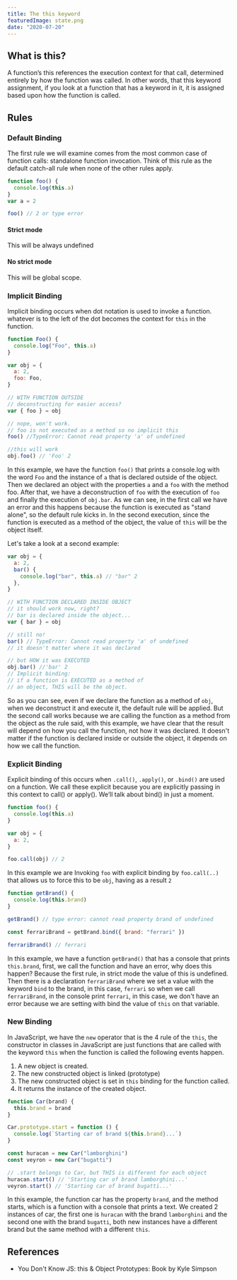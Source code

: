 ```yaml
---
title: The this keyword
featuredImage: state.png
date: "2020-07-20"
---
```


## What is this?

A function’s this references the execution context for that call, determined entirely by how the function was called. In other words, that this keyword assignment, if you look at a function that has a keyword in it, it is assigned based upon how the function is called.

## Rules

### Default Binding

The first rule we will examine comes from the most common case of function calls: standalone function invocation. Think of this rule as the default catch-all rule when none of the other rules apply.

```js
function foo() {
  console.log(this.a)
}
var a = 2

foo() // 2 or type error
```

#### Strict mode

This will be always undefined

#### No strict mode

This will be global scope.

### Implicit Binding

Implicit binding occurs when dot notation is used to invoke a function. whatever is to the left of the dot becomes the context for `this` in the function.

```js
function Foo() {
  console.log("Foo", this.a)
}

var obj = {
  a: 2,
  foo: Foo,
}

// WITH FUNCTION OUTSIDE
// deconstructing for easier access?
var { foo } = obj

// nope, won't work.
// foo is not executed as a method so no implicit this
foo() //TypeError: Cannot read property 'a' of undefined

//this will work
obj.foo() // 'Foo' 2
```

In this example, we have the function `foo()` that prints a console.log with the word `Foo` and the instance of `a` that is declared outside of the object. Then we declared an object with the properties `a` and a `foo` with the method foo. After that, we have a deconstruction of `foo` with the execution of `foo` and finally the execution of `obj.bar`.
As we can see, in the first call we have an error and this happens because the function is executed as "stand alone", so the default rule kicks in. In the second execution, since the function is executed as a method of the object, the value of `this` will be the object itself.

Let's take a look at a second example:

```js
var obj = {
  a: 2,
  bar() {
    console.log("bar", this.a) // "bar" 2
  },
}

// WITH FUNCTION DECLARED INSIDE OBJECT
// it should work now, right?
// bar is declared inside the object...
var { bar } = obj

// still no!
bar() // TypeError: Cannot read property 'a' of undefined
// it doesn't matter where it was declared

// but HOW it was EXECUTED
obj.bar() //'bar' 2
// Implicit binding:
// if a function is EXECUTED as a method of
// an object, THIS will be the object.
```

So as you can see, even if we declare the function as a method of `obj`, when we deconstruct it and execute it, the default rule will be applied. But the second call works because we are calling the function as a method from the object as the rule said, with this example, we have clear that the result will depend on how you call the function, not how it was declared. It doesn't matter if the function is declared inside or outside the object, it depends on how we call the function.

### Explicit Binding

Explicit binding of this occurs when `.call()`, `.apply()`, or `.bind()` are used on a function. We call these explicit because you are explicitly passing in this context to call() or apply(). We’ll talk about bind() in just a moment.

```js
function foo() {
  console.log(this.a)
}

var obj = {
  a: 2,
}

foo.call(obj) // 2
```

In this example we are Invoking `foo` with explicit binding by `foo.call(..)` that allows us to force this to be `obj`, having as a result `2`

```js
function getBrand() {
  console.log(this.brand)
}

getBrand() // type error: cannot read property brand of undefined

const ferrariBrand = getBrand.bind({ brand: "ferrari" })

ferrariBrand() // ferrari
```

In this example, we have a function `getBrand()` that has a console that prints `this.brand`, first, we call the function and have an error, why does this happen? Because the first rule, in strict mode the value of this is undefined. Then there is a declaration `ferrariBrand` where we set a value with the keyword `bind` to the brand, in this case, `ferrari` so when we call `ferrariBrand`, in the console print `ferrari`, in this case, we don't have an error because we are setting with bind the value of `this` on that variable.

### New Binding

In JavaScript, we have the `new` operator that is the 4 rule of the `this`, the constructor in classes in JavaScript are just functions that are called with the keyword `this` when the function is called the following events happen.

1. A new object is created.
2. The new constructed object is linked (prototype)
3. The new constructed object is set in `this` binding for the function called.
4. It returns the instance of the created object.

```js
function Car(brand) {
  this.brand = brand
}

Car.prototype.start = function () {
  console.log(`Starting car of brand ${this.brand}...`)
}

const huracan = new Car("lamborghini")
const veyron = new Car("bugatti")

// .start belongs to Car, but THIS is different for each object
huracan.start() // 'Starting car of brand lamborghini...'
veyron.start() // 'Starting car of brand bugatti...'
```

In this example, the function car has the property `brand`, and the method starts, which is a function with a console that prints a text.
We created 2 instances of car, the first one is `huracan` with the brand `lamborghini` and the second one with the brand `bugatti`, both new instances have a different brand but the same method with a different `this`.

## References

- You Don't Know JS: this & Object Prototypes: Book by Kyle Simpson
